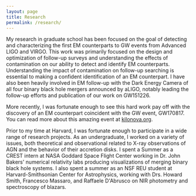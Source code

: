 ```yaml
---
layout: page
title: Research
permalink: /research/
---
```


My research in graduate school has been focused on the goal of detecting and characterizing the first EM counterparts to GW events from Advanced LIGO and VIRGO. This work was primarily focused on the design and optimization of follow-up surveys and understanding the effects of contamination on our ability to detect and identify EM counterparts. Understanding the impact of contamination on follow-up searching is essential to making a confident identification of an EM counterpart. I have also been heavily involved in EM follow-up  with the Dark Energy Camera of all four binary black hole mergers announced by aLIGO, notably leading the follow-up efforts and publication of our work on GW151226.

More recently, I was fortunate enough to see this hard work pay off with the discovery of an EM counterpart coincident with the GW event, GW170817. You can read more about this amazing event at [kilonova.org](kilonova.org).

Prior to my time at Harvard, I was fortunate enough to participate in a wide range of research projects. As an undergraduate, I worked on a variety of issues, both theoretical and observational related to X-ray observations of AGN and the behavior of their accretion disks. I spent a Summer as a CREST intern at NASA Goddard Space Flight Center working in Dr. John Bakers' numerical relativity labs producing visualizations of merging binary black hole systems. I also spent a summer as an NSF REU student at Harvard-Smithsonian Center for Astrophysics, working with Drs. Howard Smith, Francesco Massaro, and Raffaele D'Abrusco on NIR photometry and spectroscopy of blazars. 
